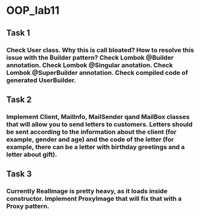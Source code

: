 # OOP_lab11
## Task 1
### Check User class. Why this is call bloated? How to resolve this issue with the Builder pattern? Check Lombok @Builder annotation. Check Lombok @Singular anotation. Check Lombok @SuperBuilder annotation. Check compiled code of generated UserBuilder.

## Task 2
### Implement Client, MailInfo, MailSender qand MailBox classes that will allow you to send letters to customers. Letters should be sent according to the information about the client (for example, gender and age) and the code of the letter (for example, there can be a letter with birthday greetings and a letter about gift). 

## Task 3
### Currently RealImage is pretty heavy, as it loads inside constructor. Implement ProxyImage that will fix that with a Proxy pattern.

